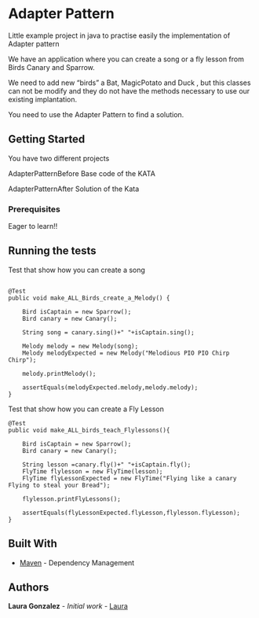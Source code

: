  # Adapter Pattern 

Little example project in java to practise easily the implementation of Adapter pattern

We have an application where you can create a song or a fly lesson from Birds Canary and Sparrow. 

We need to add new “birds” a Bat, MagicPotato and Duck , but this classes can not be modify and they do not have the methods necessary to use our existing implantation.

You need to use the Adapter Pattern to find a solution.

## Getting Started

You have two different projects

AdapterPatternBefore Base code of the KATA

AdapterPatternAfter  Solution of the Kata

### Prerequisites

Eager to learn!!

## Running the tests

Test that show how you can create a song

```[java]

@Test
public void make_ALL_Birds_create_a_Melody() {

    Bird isCaptain = new Sparrow();
    Bird canary = new Canary();

    String song = canary.sing()+" "+isCaptain.sing();

    Melody melody = new Melody(song);
    Melody melodyExpected = new Melody("Melodious PIO PIO Chirp Chirp");

    melody.printMelody();

    assertEquals(melodyExpected.melody,melody.melody);
}

```

Test that show how you can create a Fly Lesson

```[java]
@Test
public void make_ALL_birds_teach_Flylessons(){

    Bird isCaptain = new Sparrow();
    Bird canary = new Canary();

    String lesson =canary.fly()+" "+isCaptain.fly();
    FlyTime flylesson = new FlyTime(lesson);
    FlyTime flyLessonExpected = new FlyTime("Flying like a canary Flying to steal your Bread");

    flylesson.printFlyLessons();

    assertEquals(flyLessonExpected.flyLesson,flylesson.flyLesson);
}

```


## Built With

* [Maven](https://maven.apache.org/) - Dependency Management


## Authors

 **Laura Gonzalez** - *Initial work* - [Laura](https://github.com/Lauragonfer)

